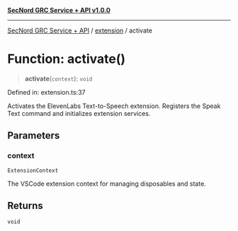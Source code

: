[**SecNord GRC Service + API v1.0.0**](../../README.md)

***

[SecNord GRC Service + API](../../README.md) / [extension](../README.md) / activate

# Function: activate()

> **activate**(`context`): `void`

Defined in: extension.ts:37

Activates the ElevenLabs Text-to-Speech extension.
Registers the Speak Text command and initializes extension services.

## Parameters

### context

`ExtensionContext`

The VSCode extension context for managing disposables and state.

## Returns

`void`
